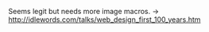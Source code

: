 Seems legit but needs more image macros. -&gt; http://idlewords.com/talks/web_design_first_100_years.htm